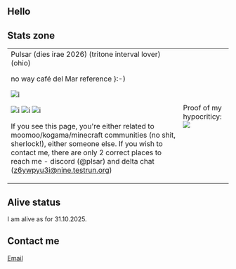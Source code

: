 ## Hello

## Stats zone 
<table>
  <tr>
    <td> 
Pulsar (dies irae 2026) (tritone interval lover) (ohio)

no way café del Mar reference }:-)

![i](https://komarev.com/ghpvc/?username=pulsarf&color=blue&style=for-the-badge)

![i](https://shields.io/badge/JavaScript-F7DF1E?logo=JavaScript&logoColor=000&style=flat-square) ![i](https://shields.io/badge/TypeScript-3178C6?logo=TypeScript&logoColor=FFF&style=flat-square) ![i](https://img.shields.io/badge/Rust-000000?style=for-the-badge&logo=rust&logoColor=white)

If you see this page, you're either related to moomoo/kogama/minecraft communities (no shit, sherlock!), either someone else. If you wish to contact me, there are only 2 correct places to reach me - discord (@plsar) and delta chat (z6ywpyu3i@nine.testrun.org)
    </td>
    <td> Proof of my hypocriticy: <br> <img src="https://github-readme-stats.vercel.app/api/top-langs?username=pulsarf&show_icons=true&theme=tokyonight"> </td>
  </tr>
</table>

## Alive status

I am alive as for 31.10.2025.

## Contact me

[Email](<mailto:sagilith@disroot.org>)
